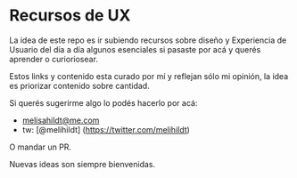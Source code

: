 # Recursos de UX

La idea de este repo es ir subiendo recursos sobre diseño y Experiencia de Usuario del día a día algunos esenciales si pasaste por acá y querés aprender o curioriosear.

Estos links y contenido esta curado por mí y reflejan sólo mi opinión, la idea es priorizar contenido sobre cantidad.

Si querés sugerirme algo lo podés hacerlo por acá:
- melisahildt@me.com
- tw: [@melihildt] (https://twitter.com/melihildt)

O mandar un PR.

Nuevas ideas son siempre bienvenidas.